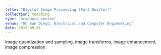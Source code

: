 ```yaml
---
title: "Digital Image Processing (Fall Quarter)"
collection: teaching
type: "Graduate course"
venue: "UC San Diego, Electrical and Computer Engineering"
date: 2015-09-01
---
```


Image quantization and sampling, image transforms, image enhancement, image compression. 
